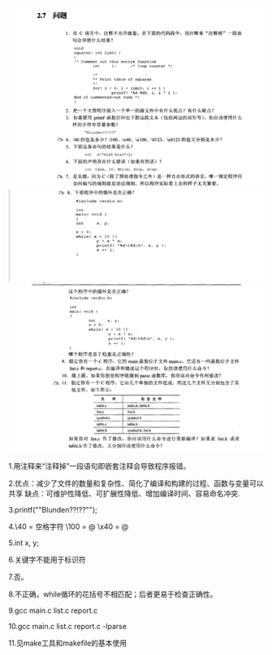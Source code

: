 ![Alt text](image.png)
![Alt text](image-1.png)
![Alt text](image-2.png)

1.用注释来“注释掉”一段语句即嵌套注释会导致程序报错。

2.优点：减少了文件的数量和复杂性、简化了编译和构建的过程、函数与变量可以共享
  缺点：可维护性降低、可扩展性降低、增加编译时间、容易命名冲突.

3.printf("\"Blunden\?\?!??\"");

4.\40 = 空格字符 
  \100 = @
  \x40 = @

5.int x, y;

6.关键字不能用于标识符

7.否。

8.不正确，while循环的花括号不相匹配；后者更易于检查正确性。

9.gcc main.c list.c report.c

10.gcc main.c list.c report.c -lparse

11.见make工具和makefile的基本使用